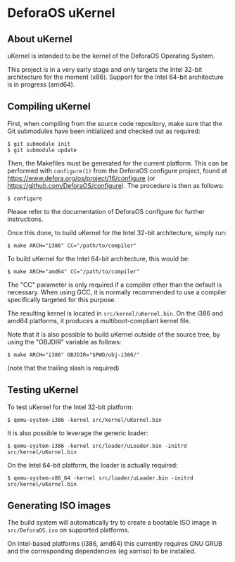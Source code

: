 DeforaOS uKernel
================

About uKernel
-------------

uKernel is intended to be the kernel of the DeforaOS Operating System.

This project is in a very early stage and only targets the Intel 32-bit
architecture for the moment (x86). Support for the Intel 64-bit architecture is
in progress (amd64).

Compiling uKernel
-----------------

First, when compiling from the source code repository, make sure that the Git
submodules have been initialized and checked out as required:

    $ git submodule init
    $ git submodule update

Then, the Makefiles must be generated for the current platform. This can be
performed with `configure(1)` from the DeforaOS configure project, found at
<https://www.defora.org/os/project/16/configure> (or
<https://github.com/DeforaOS/configure>). The procedure is then as follows:

    $ configure

Please refer to the documentation of DeforaOS configure for further
instructions.

Once this done, to build uKernel for the Intel 32-bit architecture, simply run:

    $ make ARCH="i386" CC="/path/to/compiler"

To build uKernel for the Intel 64-bit architecture, this would be:

    $ make ARCH="amd64" CC="/path/to/compiler"

The "CC" parameter is only required if a compiler other than the default is
necessary. When using GCC, it is normally recommended to use a compiler
specifically targeted for this purpose.

The resulting kernel is located in `src/kernel/uKernel.bin`. On the i386 and
amd64 platforms, it produces a multiboot-compliant kernel file.

Note that it is also possible to build uKernel outside of the source tree, by
using the "OBJDIR" variable as follows:

    $ make ARCH="i386" OBJDIR="$PWD/obj-i386/"

(note that the trailing slash is required)

Testing uKernel
---------------

To test uKernel for the Intel 32-bit platform:

    $ qemu-system-i386 -kernel src/kernel/uKernel.bin

It is also possible to leverage the generic loader:

    $ qemu-system-i386 -kernel src/loader/uLoader.bin -initrd src/kernel/uKernel.bin

On the Intel 64-bit platform, the loader is actually required:

    $ qemu-system-x86_64 -kernel src/loader/uLoader.bin -initrd src/kernel/uKernel.bin

Generating ISO images
---------------------

The build system will automatically try to create a bootable ISO image in
`src/DeforaOS.iso` on supported platforms.

On Intel-based platforms (i386, amd64) this currently requires GNU GRUB and the
corresponding dependencies (eg xorriso) to be installed.
